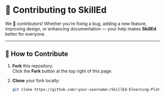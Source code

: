 # 🤝 Contributing to SkillEd

We 💖 contributors! Whether you’re fixing a bug, adding a new feature, improving design, or enhancing documentation — your help makes **SkillEd** better for everyone.

---

## 📌 How to Contribute

1. **Fork** this repository.  
   Click the **Fork** button at the top right of this page.

2. **Clone** your fork locally:
   ```bash
   git clone https://github.com/<your-username>/SkillEd-Elearning-Platform.git
